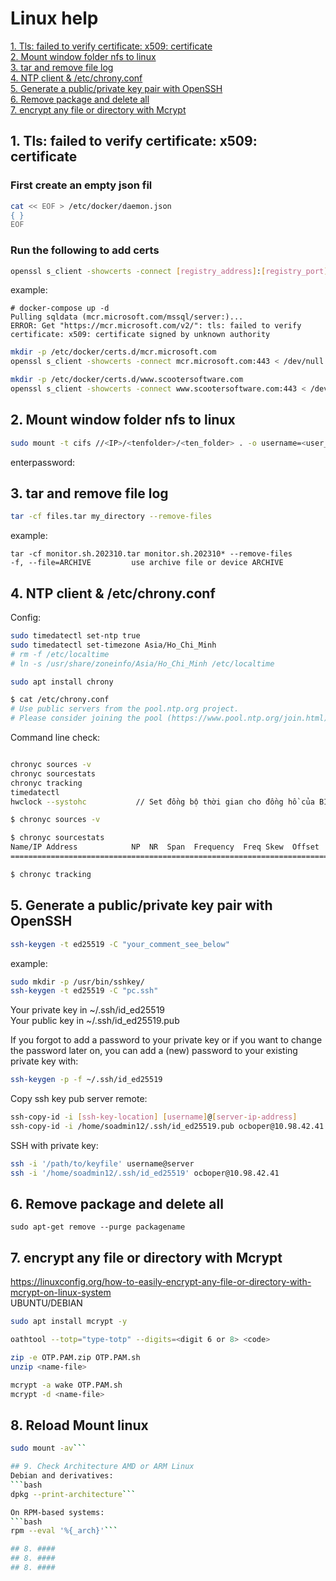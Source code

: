# Linux help
[1. Tls: failed to verify certificate: x509: certificate](#1-tls-failed-to-verify-certificate-x509-certificate) <br/>
[2. Mount window folder nfs to linux](#2-mount-window-folder-nfs-to-linux) <br/>
[3. tar and remove file log](#3-tar-and-remove-file-log) <br/>
[4. NTP client & /etc/chrony.conf](#4-ntp-client--etcchronyconf) <br/>
[5. Generate a public/private key pair with OpenSSH](#5-generate-a-publicprivate-key-pair-with-openssh) <br/>
[6. Remove package and delete all ](#6-remove-package-and-delete-all) <br/>
[7. encrypt any file or directory with Mcrypt ](#7-encrypt-any-file-or-directory-with-mcrypt)  <br/>

## 1. Tls: failed to verify certificate: x509: certificate 
### First create an empty json fil
```bash
cat << EOF > /etc/docker/daemon.json
{ }
EOF
```
### Run the following to add certs
```bash
openssl s_client -showcerts -connect [registry_address]:[registry_port] < /dev/null | sed -ne '/-BEGIN CERTIFICATE-/,/-END CERTIFICATE-/p' > /etc/docker/certs.d/[registry_address]/ca.crt
```
example:
```log
# docker-compose up -d
Pulling sqldata (mcr.microsoft.com/mssql/server:)...
ERROR: Get "https://mcr.microsoft.com/v2/": tls: failed to verify certificate: x509: certificate signed by unknown authority
```
```bash
mkdir -p /etc/docker/certs.d/mcr.microsoft.com
openssl s_client -showcerts -connect mcr.microsoft.com:443 < /dev/null | sed -ne '/-BEGIN CERTIFICATE-/,/-END CERTIFICATE-/p' > /etc/docker/certs.d/mcr.microsoft.com/ca.crt
```
```bash
mkdir -p /etc/docker/certs.d/www.scootersoftware.com
openssl s_client -showcerts -connect www.scootersoftware.com:443 < /dev/null | sed -ne '/-BEGIN CERTIFICATE-/,/-END CERTIFICATE-/p' > /etc/docker/certs.d/www.scootersoftware.com/ca.crt
```

## 2. Mount window folder nfs to linux
```bash
sudo mount -t cifs //<IP>/<tenfolder>/<ten_folder> . -o username=<user_name>
```
enterpassword:
 
## 3. tar and remove file log
```bash
tar -cf files.tar my_directory --remove-files
```
example:
```log
tar -cf monitor.sh.202310.tar monitor.sh.202310* --remove-files
-f, --file=ARCHIVE         use archive file or device ARCHIVE
```


## 4. NTP client & /etc/chrony.conf
Config:
```bash
sudo timedatectl set-ntp true 
sudo timedatectl set-timezone Asia/Ho_Chi_Minh
# rm -f /etc/localtime
# ln -s /usr/share/zoneinfo/Asia/Ho_Chi_Minh /etc/localtime

sudo apt install chrony

$ cat /etc/chrony.conf
# Use public servers from the pool.ntp.org project.
# Please consider joining the pool (https://www.pool.ntp.org/join.html).
```

Command line check:
```bash

chronyc sources -v
chronyc sourcestats
chronyc tracking
timedatectl
hwclock --systohc           // Set đồng bộ thời gian cho đồng hồ của BIOS (Đồng hồ phần cứng) 
```


```bash
$ chronyc sources -v

$ chronyc sourcestats
Name/IP Address            NP  NR  Span  Frequency  Freq Skew  Offset  Std Dev
==============================================================================

$ chronyc tracking
```

## 5. Generate a public/private key pair with OpenSSH
```bash
ssh-keygen -t ed25519 -C "your_comment_see_below"
```
example:
```bash
sudo mkdir -p /usr/bin/sshkey/
ssh-keygen -t ed25519 -C "pc.ssh"
```
Your private key in ~/.ssh/id_ed25519 \
Your public key in ~/.ssh/id_ed25519.pub

If you forgot to add a password to your private key or if you want to change the password later on, you can add a (new) password to your existing private key with:
```bash
ssh-keygen -p -f ~/.ssh/id_ed25519
```
Copy ssh key pub server remote:
```bash
ssh-copy-id -i [ssh-key-location] [username]@[server-ip-address]
ssh-copy-id -i /home/soadmin12/.ssh/id_ed25519.pub ocboper@10.98.42.41
```
SSH with private key:
```bash
ssh -i '/path/to/keyfile' username@server
ssh -i '/home/soadmin12/.ssh/id_ed25519' ocboper@10.98.42.41
```

## 6. Remove package and delete all  
```
sudo apt-get remove --purge packagename
```

## 7. encrypt any file or directory with Mcrypt
https://linuxconfig.org/how-to-easily-encrypt-any-file-or-directory-with-mcrypt-on-linux-system  <br/>
UBUNTU/DEBIAN
```bash
sudo apt install mcrypt -y

oathtool --totp="type-totp" --digits=<digit 6 or 8> <code>

zip -e OTP.PAM.zip OTP.PAM.sh
unzip <name-file>

mcrypt -a wake OTP.PAM.sh
mcrypt -d <name-file> 
```
## 8. Reload Mount linux
```bash
sudo mount -av```

## 9. Check Architecture AMD or ARM Linux
Debian and derivatives:
```bash
dpkg --print-architecture```

On RPM-based systems:
```bash
rpm --eval '%{_arch}'```

## 8. ####
## 8. ####
## 8. ####
